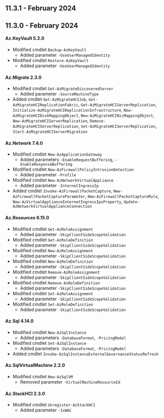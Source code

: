 ## 11.3.1 - February 2024

## 11.3.0 - February 2024
#### Az.KeyVault 5.2.0 
* Modified cmdlet `Backup-AzKeyVault`
   - Added parameter `-UseUserManagedIdentity`
* Modified cmdlet `Restore-AzKeyVault`
   - Added parameter `-UseUserManagedIdentity`
#### Az.Migrate 2.3.0 
* Modified cmdlet `Get-AzMigrateDiscoveredServer`
   - Added parameter `-SourceMachineType`
* Added cmdlet `Get-AzMigrateHCIJob`, `Get-AzMigrateHCIReplicationFabric`, `Get-AzMigrateHCIServerReplication`, `Initialize-AzMigrateHCIReplicationInfrastructure`, `New-AzMigrateHCIDiskMappingObject`, `New-AzMigrateHCINicMappingObject`, `New-AzMigrateHCIServerReplication`, `Remove-AzMigrateHCIServerReplication`, `Set-AzMigrateHCIServerReplication`, `Start-AzMigrateHCIServerMigration`
#### Az.Network 7.4.0 
* Modified cmdlet `New-AzApplicationGateway`
   - Added parameters `-EnableRequestBuffering`, `-EnableResponseBuffering`
* Modified cmdlet `New-AzFirewallPolicyIntrusionDetection`
   - Added parameter `-Profile`
* Modified cmdlet `New-AzNetworkVirtualAppliance`
   - Added parameter `-InternetIngressIp`
* Added cmdlet `Invoke-AzFirewallPacketCapture`, `New-AzFirewallPacketCaptureParameter`, `New-AzFirewallPacketCaptureRule`, `New-AzVirtualApplianceInternetIngressIpsProperty`, `Update-AzNetworkVirtualApplianceConnection`
#### Az.Resources 6.15.0 
* Modified cmdlet `Get-AzRoleAssignment`
   - Added parameter `-SkipClientSideScopeValidation`
* Modified cmdlet `Get-AzRoleDefinition`
   - Added parameter `-SkipClientSideScopeValidation`
* Modified cmdlet `New-AzRoleAssignment`
   - Added parameter `-SkipClientSideScopeValidation`
* Modified cmdlet `New-AzRoleDefinition`
   - Added parameter `-SkipClientSideScopeValidation`
* Modified cmdlet `Remove-AzRoleAssignment`
   - Added parameter `-SkipClientSideScopeValidation`
* Modified cmdlet `Remove-AzRoleDefinition`
   - Added parameter `-SkipClientSideScopeValidation`
* Modified cmdlet `Set-AzRoleAssignment`
   - Added parameter `-SkipClientSideScopeValidation`
* Modified cmdlet `Set-AzRoleDefinition`
   - Added parameter `-SkipClientSideScopeValidation`
#### Az.Sql 4.14.0 
* Modified cmdlet `New-AzSqlInstance`
   - Added parameters `-DatabaseFormat`, `-PricingModel`
* Modified cmdlet `Set-AzSqlInstance`
   - Added parameters `-DatabaseFormat`, `-PricingModel`
* Added cmdlet `Invoke-AzSqlInstanceExternalGovernanceStatusRefresh`
#### Az.SqlVirtualMachine 2.2.0 
* Modified cmdlet `New-AzSqlVM`
   - Removed parameter `-VirtualMachineResourceId`
#### Az.StackHCI 2.3.0 
* Modified cmdlet `Unregister-AzStackHCI`
   - Added parameter `-IsWAC`



